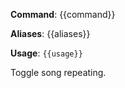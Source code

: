 **Command**: {{command}}

**Aliases**: {{aliases}}

**Usage**: `{{usage}}`


Toggle song repeating.
